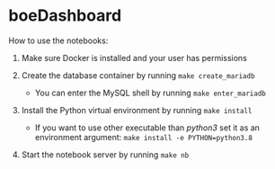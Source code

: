 # boeDashboard

How to use the notebooks:

1. Make sure Docker is installed and your user has permissions

2. Create the database container by running `make create_mariadb`
    - You can enter the MySQL shell by running `make enter_mariadb`

3. Install the Python virtual environment by running `make install`
    - If you want to use other executable than _python3_ set it as an environment 
    argument: `make install -e PYTHON=python3.8`

4. Start the notebook server by running `make nb`